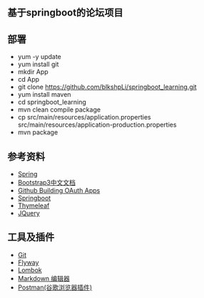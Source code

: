 ## 基于springboot的论坛项目

## 部署
- yum -y update
- yum install git
- mkdir App
- cd App
- git clone https://github.com/blkshpLi/springboot_learning.git
- yum install maven
- cd springboot_learning
- mvn clean compile package
- cp src/main/resources/application.properties src/main/resources/application-production.properties
- mvn package

## 参考资料
- [Spring](https://spring.io/guides)
- [Bootstrap3中文文档](https://v3.bootcss.com/)
- [Github Building OAuth Apps](https://developer.github.com/apps/building-oauth-apps/)
- [Springboot](https://docs.spring.io/spring-boot/docs/2.1.6.BUILD-SNAPSHOT/reference/html/)
- [Thymeleaf](https://www.thymeleaf.org/doc/tutorials/3.0/usingthymeleaf.html)
- [JQuery](https://how2j.cn/k/jquery/jquery-tutorial/467.html)
 
## 工具及插件
- [Git](https://git-scm.com/download)
- [Flyway](https://flywaydb.org/getstarted/firststeps/maven)
- [Lombok](https://www.projectlombok.io/)
- [Markdown 编辑器](http://editor.md.ipandao.com/)
- [Postman(谷歌浏览器插件)](https://chrome.google.com/webstore/detail/tabbed-postman-rest-clien/coohjcphdfgbiolnekdpbcijmhambjff)